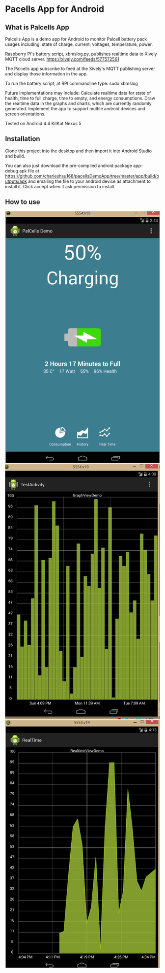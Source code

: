 Pacells App for Android
====================================

<h2>What is Palcells App</h2>
Palcells App is a demo app for Android to monitor Palcell battery pack usages including: state of charge,  current, voltages, temperature, 
power. 

Raspberry Pi's battery script, xbmslog.py, publishes realtime data to Xively MQTT cloud server. 
https://xively.com/feeds/577572561

The Palcells app subscribe to feed at the Xively's MQTT publishing server and display those information in the app. 

To run the battery script, at RPI commandline type: sudo xbmslog 

Future implementations may include: 
Calculate realtime data for state of health, time to full charge, time to empty, and energy consumptions. Draw the realtime data in the graphs and charts, which are currently randomly generated. Implement the app to support multile android devices and screen orientations. 


Tested on Android 4.4 KitKat Nexus 5
<h2>Installation</h2>

Clone this project into the desktop and then import it into Android Studio and build.

You can also just download the pre-compiled android package app-debug.apk file at https://github.com/charleshsu168/pacellsDemoApp/tree/master/app/build/outputs/apk and emailing the file to your android device as attachment to install it. Click accept when it ask permission to install.   


<h2>How to use</h2>

<img src="https://raw.githubusercontent.com/charleshsu168/pacellsDemoApp/master/screenshots/screen1.png" />


<img src="https://raw.githubusercontent.com/charleshsu168/pacellsDemoApp/master/screenshots/screen2.png" />

<img src="https://raw.githubusercontent.com/charleshsu168/pacellsDemoApp/master/screenshots/screen3.png" />



